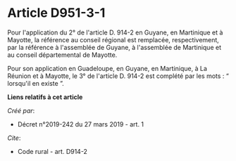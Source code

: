 # Article D951-3-1

Pour l'application du 2° de l'article D. 914-2 en Guyane, en Martinique et à Mayotte, la référence au conseil régional est
remplacée, respectivement, par la référence à l'assemblée de Guyane, à l'assemblée de Martinique et au conseil départemental
de Mayotte. 

Pour son application en Guadeloupe, en Guyane, en Martinique, à La Réunion et à Mayotte, le 3° de l'article D. 914-2 est
complété par les mots : “ lorsqu'il en existe ”.

**Liens relatifs à cet article**

_Créé par_:

  - Décret n°2019-242 du 27 mars 2019 - art. 1

_Cite_:

  - Code rural - art. D914-2

